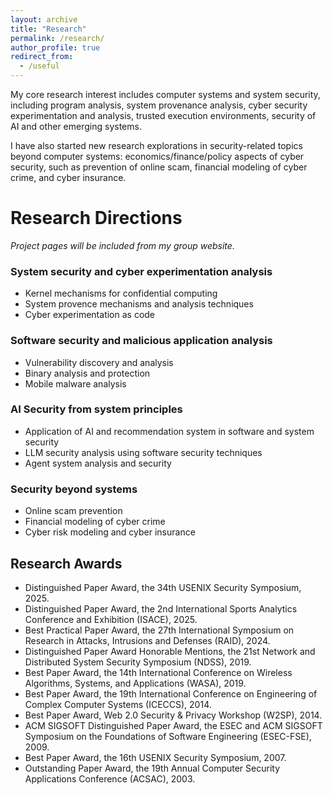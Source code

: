```yaml
---
layout: archive
title: "Research"
permalink: /research/
author_profile: true
redirect_from:
  - /useful
---
```


My core research interest includes computer systems and system security, including program analysis, system provenance analysis, cyber security experimentation and analysis, trusted execution environments, security of AI and other emerging systems. 

I have also started new research explorations in security-related topics beyond computer systems: economics/finance/policy aspects of cyber security, such as prevention of online scam, financial modeling of cyber crime, and cyber insurance.  

Research Directions
===================

*Project pages will be included from my group website.* 

### System security and cyber experimentation analysis
* Kernel mechanisms for confidential computing
* System provence mechanisms and analysis techniques
* Cyber experimentation as code

### Software security and malicious application analysis
* Vulnerability discovery and analysis
* Binary analysis and protection
* Mobile malware analysis

### AI Security from system principles
* Application of AI and recommendation system in software and system security
* LLM security analysis using software security techniques
* Agent system analysis and security

### Security beyond systems
* Online scam prevention
* Financial modeling of cyber crime
* Cyber risk modeling and cyber insurance

Research Awards
---------------

* Distinguished Paper Award, the 34th USENIX Security Symposium, 2025.
* Distinguished Paper Award, the 2nd International Sports Analytics Conference and Exhibition (ISACE), 2025.
* Best Practical Paper Award, the 27th International Symposium on Research in Attacks, Intrusions and Defenses (RAID), 2024.
* Distinguished Paper Award Honorable Mentions, the 21st Network and Distributed System Security Symposium (NDSS), 2019.
* Best Paper Award, the 14th International Conference on Wireless Algorithms, Systems, and Applications (WASA), 2019.
* Best Paper Award, the 19th International Conference on Engineering of Complex Computer Systems (ICECCS), 2014.
* Best Paper Award, Web 2.0 Security & Privacy Workshop (W2SP), 2014.
* ACM SIGSOFT Distinguished Paper Award, the ESEC and ACM SIGSOFT Symposium on the Foundations of Software Engineering (ESEC-FSE), 2009.
* Best Paper Award, the 16th USENIX Security Symposium, 2007.
* Outstanding Paper Award, the 19th Annual Computer Security Applications Conference (ACSAC), 2003.
